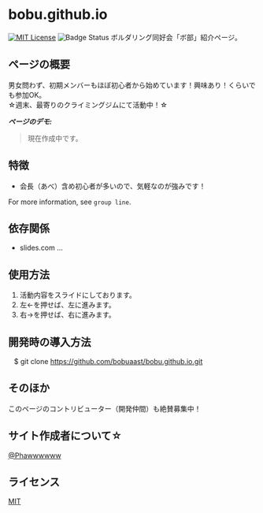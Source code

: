 # bobu.github.io
[![MIT License](http://img.shields.io/badge/license-MIT-blue.svg?style=flat)](LICENSE)
![Badge Status](https://img.shields.io/badge/%E3%83%9C%E9%83%A8-%E7%94%B3%E8%AB%8B%E4%B8%AD-yellow.svg)
ボルダリング同好会「ボ部」紹介ページ。

## ページの概要

男女問わず、初期メンバーもほぼ初心者から始めています！興味あり！くらいでも参加OK。  
☆週末、最寄りのクライミングジムにて活動中！☆  

***ページのデモ:***

>現在作成中です。
<!--![Demo](https://image-url.gif)-->

## 特徴

-  会長（あべ）含め初心者が多いので、気軽なのが強みです！

For more information, see `group line`.

## 依存関係

- slides.com ...   

## 使用方法

1. 活動内容をスライドにしております。
2. 左←を押せば、左に進みます。
3. 右→を押せば、右に進みます。

## 開発時の導入方法

    $ git clone https://github.com/bobuaast/bobu.github.io.git

## そのほか

このページのコントリビューター（開発仲間）も絶賛募集中！

## サイト作成者について☆

[@Phawwwwww](https://twitter.com/Phawwwwww)

## ライセンス

[MIT](http://Phawwwwww.mit-license.org)
